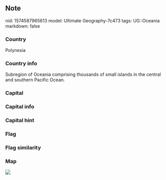 ## Note
nid: 1574587965613
model: Ultimate Geography-7c473
tags: UG::Oceania
markdown: false

### Country
Polynesia

### Country info
Subregion of Oceania comprising thousands of small islands in the central and southern Pacific Ocean.

### Capital


### Capital info


### Capital hint


### Flag


### Flag similarity


### Map
<img src="ug-map-polynesia.png">
